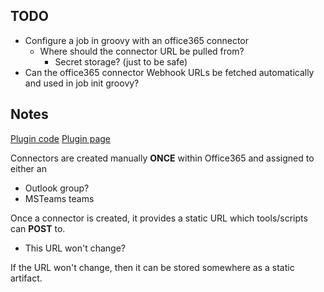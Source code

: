 ## TODO

* Configure a job in groovy with an office365 connector
  - Where should the connector URL be pulled from?
    * Secret storage? (just to be safe)
* Can the office365 connector Webhook URLs be fetched automatically and used in job init groovy?

## Notes

[Plugin code](https://github.com/jenkinsci/office-365-connector-plugin)
[Plugin page](https://plugins.jenkins.io/Office-365-Connector)

Connectors are created manually __ONCE__ within Office365 and assigned to either an
  * Outlook group?
  * MSTeams teams

Once a connector is created, it provides a static URL which tools/scripts can __POST__ to.
  * This URL won't change?

If the URL won't change, then it can be stored somewhere as a static artifact.
